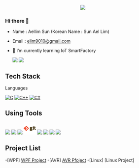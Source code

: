<p align='center'>
  <a href="https://github.com/AellimSun">
    <img src="https://capsule-render.vercel.app/api?type=waving&color=gradient&fontColor=FFFFFF&height=300&section=header&text=Study%20Repository&fontSize=50"/>
  </a>
</p>

### Hi there 👋
 - Name : Aellim Sun (Korean Name : Sun Ael Lim)
 - Email : elim9010@gmail.com
 - 🌱 I’m currently learning IoT SmartFactory

    <img src="https://github-readme-stats.vercel.app/api?username=AellimSun&theme=synthwave&show_icons=true"/>
    
    <img src="https://github-readme-stats.vercel.app/api/top-langs/?username=AellimSun&theme=synthwave&layout=compact"/>
## Tech Stack
  Languages
<p>
<a href="https://github.com/AellimSun/StudyWPF.git" target="_blank"><img alt="C" src="https://img.shields.io/badge/c-%23239120.svg?style=flat&logo=c-sharp&logoColor=white"/></a>
  <a href="https://github.com/AellimSun/StudyWPF.git" target="_blank"><img alt="C++" src="https://img.shields.io/badge/c++-%23239120.svg?style=flat&logo=c-sharp&logoColor=white"/></a>
  <a href="https://github.com/AellimSun/StudyWPF.git" target="_blank"><img alt="C#" src="https://img.shields.io/badge/c%23-%23239120.svg?style=flat&logo=c-sharp&logoColor=white"/></a>
</p>

## Using Tools
<p align='left'>
    <img height="40" src="https://img.icons8.com/color/48/000000/visual-studio-2019.png">
    <img height="40" src="https://img.icons8.com/fluent/48/000000/visual-studio-code-2019.png">
    <img height="40" src="https://d1jnx9ba8s6j9r.cloudfront.net/blog/wp-content/uploads/2019/10/logo.png">
    <img height="40" src="https://github.com/Pythunder/explore/blob/80688e429a7d4ef2fca1e82350fe8e3517d3494d/topics/git/git.png">
    <img height="40" src="https://upload.wikimedia.org/wikipedia/commons/b/b6/PuTTY_icon_128px.png">
    <img height="40" src="https://img.icons8.com/color/48/000000/raspberry-pi.png">
    <img height="40" src="https://mosquitto.org/stickers/mosquitto-mono.png">
    <!--img height="40" src="https://img.icons8.com/fluent/48/000000/vmware-workstation-player.png"-->
    <img height="40" src="https://taiwebs.com/upload/icons/vnc-connect-enterprise220-220.png">
</p>

## Project List
 -[WPF] [WPF Project](https://github.com/AellimSun/StudyWpf)
 -[AVR] [AVR Pfoject](https://github.com/AellimSun/StudyAVR)
 -[Linux] [Linux Project]

<!--
**AellimSun/AellimSun** is a ✨ _special_ ✨ repository because its `README.md` (this file) appears on your GitHub profile.

Here are some ideas to get you started:

- 🔭 I’m currently working on ...
- 🌱 I’m currently learning ...
- 👯 I’m looking to collaborate on ...
- 🤔 I’m looking for help with ...
- 💬 Ask me about ...
- 📫 How to reach me: ...
- 😄 Pronouns: ...
- ⚡ Fun fact: ...
-->




<!-- git tag hxml
<h3 align='center'>Languages</h3>
<p align='center'>
<a href="https://github.com/SeoDongWoo1216/StudyC2021.git" target="_blank"><img alt="C" src="https://img.shields.io/badge/c-%2300599C.svg?style=flat&logo=c&logoColor=white"/></a>
<a href="https://github.com/SeoDongWoo1216/StudyCpp2021.git" target="_blank"><img alt="C++" src="https://img.shields.io/badge/c++-%2300599C.svg?style=flat&logo=c%2B%2B&logoColor=white"/></a>
<a href="https://github.com/SeoDongWoo1216/StudyCSharp21.git" target="_blank"><img alt="C#" src="https://img.shields.io/badge/c%23-%23239120.svg?style=flat&logo=c-sharp&logoColor=white"/></a>
</br>
<a href="https://github.com/SeoDongWoo1216/RaspberryPi_Python.git" target="_blank"><img alt="Python" src="https://img.shields.io/badge/python-%2314354C.svg?style=flat&logo=python&logoColor=white"/></a>
</br>
<a href="https://github.com/SeoDongWoo1216/StudyHtml/tree/main/01_HTML" target="_blank"><img alt="HTML5" src="https://img.shields.io/badge/html5-%23E34F26.svg?style=flat&logo=html5&logoColor=white"/></a>
<a href="https://github.com/SeoDongWoo1216/StudyHtml/tree/main/02_CSS" target="_blank"><img alt="CSS3" src="https://img.shields.io/badge/css3-%231572B6.svg?style=flat&logo=css3&logoColor=white"/></a>
<a href="https://github.com/SeoDongWoo1216/StudyHtml/tree/main/03_Javascript" target="_blank"><img alt="JavaScript" src="https://img.shields.io/badge/javascript-%23323330.svg?style=flat&logo=javascript&logoColor=%23F7DF1E"/></a>
</p>

<h3 align='center'>Frameworks and Libraries<h3>
<p align='center'>
 <a href="https://github.com/SeoDongWoo1216/StudyAspNet21" target="_blank"><img alt=".Net" src="https://img.shields.io/badge/.NET-5C2D91?style=flat&logo=.net&logoColor=white"/></a>
 <a href="https://github.com/SeoDongWoo1216/StudyRaspberry21" target="_blank"><img alt="Qt" src="https://img.shields.io/badge/Qt-41CD52?style=flat&logo=Qt&logoColor=white"/></a>
 <a href="https://github.com/SeoDongWoo1216/StudyRaspberry21" target="_blank"><img alt="OpenCV" src="https://img.shields.io/badge/opencv-%23white.svg?style=flat&logo=opencv&logoColor=white"/></a>
 <a href="https://github.com/SeoDongWoo1216/RaspberryPi_Python" target="_blank"><img alt="Flask" src="https://img.shields.io/badge/Flask-black?style=flat-square&logo=Flask&logoColor=white"/></a>
 

</p>

  
  
  
<h3 align='center'>IDEs<h3>
<p align='center'>
<a href="https://code.visualstudio.com/" target="_blank"><img alt="Visual Studio Code" src="https://img.shields.io/badge/VisualStudioCode-0078d7.svg?style=flat&logo=visual-studio-code&logoColor=white"/></a>
<a href="https://visualstudio.microsoft.com/ko/" target="_blank"><img alt="Visual Studio" src="https://img.shields.io/badge/VisualStudio-5C2D91.svg?style=flat&logo=visual-studio&logoColor=white"/></a>
</br>

</p>
  
<h3 align='center'>Databases<h3>
<p align='center'>
<a href="https://github.com/SeoDongWoo1216/StudySqlServer" target="_blank"><img alt="MSSQL" src="https://img.shields.io/badge/mssql-CC2927.svg?style=flat&logo=microsoftsqlserver&logoColor=white"/></a>
<a href="https://www.mysql.com/" target="_blank"><img alt="MySQL" src="https://img.shields.io/badge/mysql-%2300f.svg?style=flat&logo=mysql&logoColor=white"/></a>
</p>


<p align='left'>
    <img height="40" src="https://img.icons8.com/color/48/000000/visual-studio-2019.png">
    <img height="40" src="https://img.icons8.com/fluent/48/000000/visual-studio-code-2019.png">
    <img height="40" src="https://d1jnx9ba8s6j9r.cloudfront.net/blog/wp-content/uploads/2019/10/logo.png">
    <img height="40" src="https://github.com/Pythunder/explore/blob/80688e429a7d4ef2fca1e82350fe8e3517d3494d/topics/git/git.png">
    <img height="40" src="https://upload.wikimedia.org/wikipedia/commons/b/b6/PuTTY_icon_128px.png">
    <img height="40" src="https://img.icons8.com/color/48/000000/raspberry-pi.png">
    <img height="40" src="https://mosquitto.org/stickers/mosquitto-mono.png">
    <img height="40" src="https://img.icons8.com/fluent/48/000000/vmware-workstation-player.png">
    <img height="40" src="https://taiwebs.com/upload/icons/vnc-connect-enterprise220-220.png">
</p>

-->
